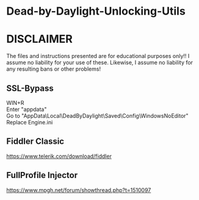 # Dead-by-Daylight-Unlocking-Utils
# DISCLAIMER
The files and instructions presented are for educational purposes only!! I assume no liability for your use of these. Likewise, I assume no liability for any resulting bans or other problems!


## SSL-Bypass
WIN+R  
Enter "appdata"  
Go to "AppData\Local\DeadByDaylight\Saved\Config\WindowsNoEditor"  
Replace Engine.ini


## Fiddler Classic
https://www.telerik.com/download/fiddler




## FullProfile Injector
https://www.mpgh.net/forum/showthread.php?t=1510097



